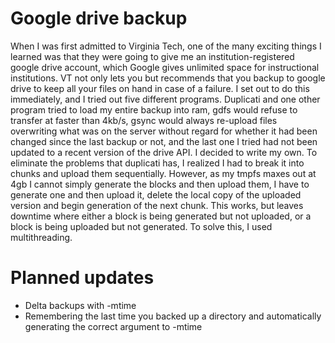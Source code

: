 # Google drive backup

When I was first admitted to Virginia Tech, one of the many exciting things I learned was that they were going to give me an institution-registered google drive account, which Google gives unlimited space for instructional institutions. VT not only lets you but recommends that you backup to google drive to keep all your files on hand in case of a failure. I set out to do this immediately, and I tried out five different programs. Duplicati and one other program tried to load my entire backup into ram, gdfs would refuse to transfer at faster than 4kb/s, gsync would always re-upload files overwriting what was on the server without regard for whether it had been changed since the last backup or not, and the last one I tried had not been updated to a recent version of the drive API. I decided to write my own. To eliminate the problems that duplicati has, I realized I had to break it into chunks and upload them sequentially. However, as my tmpfs maxes out at 4gb I cannot simply generate the blocks and then upload them, I have to generate one and then upload it, delete the local copy of the uploaded version and begin generation of the next chunk. This works, but leaves downtime where either a block is being generated but not uploaded, or a block is being uploaded but not generated. To solve this, I used multithreading. 

# Planned updates

- Delta backups with -mtime
- Remembering the last time you backed up a directory and automatically generating the correct argument to -mtime
